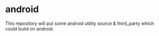 android
=======

This repository will put some android utility source & third_party which could build
on android.
